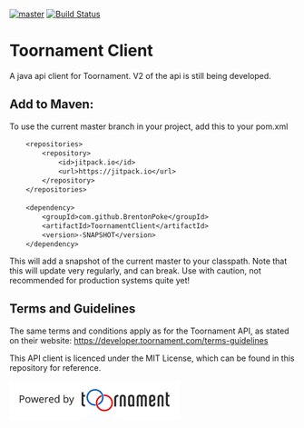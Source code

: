 [![master](https://jitpack.io/v/BrentonPoke/ToornamentClient.svg)](https://jitpack.io/#BrentonPoke/ToornamentClient) [![Build Status](https://travis-ci.org/BrentonPoke/ToornamentClient.svg?branch=master)](https://travis-ci.org/BrentonPoke/ToornamentClient)
# Toornament Client

A java api client for Toornament. V2 of the api is still being developed.


## Add to Maven:
To use the current master branch in your project, add this to your pom.xml
```
	<repositories>
		<repository>
		    <id>jitpack.io</id>
		    <url>https://jitpack.io</url>
		</repository>
	</repositories>

	<dependency>
	    <groupId>com.github.BrentonPoke</groupId>
	    <artifactId>ToornamentClient</artifactId>
	    <version>-SNAPSHOT</version>
	</dependency>
```
This will add a snapshot of the current master to your classpath. Note that this will update very regularly, and can break. Use with caution, not recommended for production systems quite yet!

## Terms and Guidelines

The same terms and conditions apply as for the Toornament API, as stated on their website: https://developer.toornament.com/terms-guidelines

This API client is licenced under the MIT License, which can be found in this repository for reference.

[![logo](https://github.com/Biokinetica/OverwatchCalendarCreator/blob/master/poweredByToornament-dark.png)](https://www.toornament.com)
